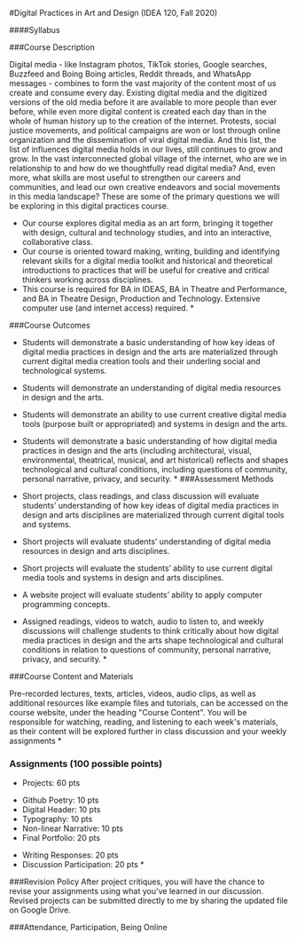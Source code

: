 #Digital Practices in Art and Design (IDEA 120, Fall 2020)

####Syllabus

###Course Description

Digital media - like Instagram photos, TikTok stories, Google searches, Buzzfeed and Boing Boing articles, Reddit threads, and WhatsApp messages - combines to form the vast majority of the content most of us create and consume every day. Existing digital media and the digitized versions of the old media before it are available to more people than ever before, while even more digital content is created each day than in the whole of human history up to the creation of the internet. Protests, social justice movements, and political campaigns are won or lost through online organization and the dissemination of viral digital media. And this list, the list of influences digital media holds in our lives, still continues to grow and grow. In the vast interconnected global village of the internet, who are we in relationship to and how do we thoughtfully read digital media? And, even more, what skills are most useful to strengthen our careers and communities, and lead our own creative endeavors and social movements in this media landscape? These are some of the primary questions we will be exploring in this digital practices course.

* Our course explores digital media as an art form, bringing it together with design, cultural and technology studies, and into an interactive, collaborative class.
* Our course is oriented toward making, writing, building and identifying relevant skills for a digital media toolkit and historical and theoretical introductions to practices that will be useful for creative and critical thinkers working across disciplines.
* This course is required for BA in IDEAS, BA in Theatre and Performance, and BA in Theatre Design, Production and Technology. Extensive computer use (and internet access) required.
\*

###Course Outcomes

* Students will demonstrate a basic understanding of how key ideas of digital media practices in design and the arts are materialized through current digital media creation tools and their underling social and technological systems.
* Students will demonstrate an understanding of digital media resources in design and the arts.
* Students will demonstrate an ability to use current creative digital media tools (purpose built or appropriated) and systems in design and the arts.
* Students will demonstrate a basic understanding of how digital media practices in design and the arts (including architectural, visual, environmental, theatrical, musical, and art historical) reflects and shapes technological and cultural conditions, including questions of community, personal narrative, privacy, and security.
\*
###Assessment Methods

* Short projects, class readings, and class discussion will evaluate students’ understanding of how key ideas of digital media practices in design and arts disciplines are materialized through current digital tools and systems.
* Short projects will evaluate students’ understanding of digital media resources in design and arts disciplines.
* Short projects will evaluate the students’ ability to use current digital media tools and systems in design and arts disciplines.
* A website project will evaluate students’ ability to apply computer programming concepts.
* Assigned readings, videos to watch, audio to listen to, and weekly discussions will challenge students to think critically about how digital media practices in design and the arts shape technological and cultural conditions in relation to questions of community, personal narrative, privacy, and security.
\*

###Course Content and Materials

Pre-recorded lectures, texts, articles, videos, audio clips, as well as additional resources like example files and tutorials, can be accessed on the course website, under the heading "Course Content". You will be responsible for watching, reading, and listening to each week's materials, as their content will be explored further in class discussion and your weekly assignments
\*

### Assignments (100 possible points)

* Projects: 60 pts
- Github Poetry: 10 pts
- Digital Header: 10 pts
- Typography: 10 pts
- Non-linear Narrative: 10 pts
- Final Portfolio: 20 pts
* Writing Responses: 20 pts
* Discussion Participation: 20 pts
\*

###Revision Policy
After project critiques, you will have the chance to revise your assignments using what you've learned in our discussion. Revised projects can be submitted directly to me by sharing the updated file on Google Drive.

###Attendance, Participation, Being Online



